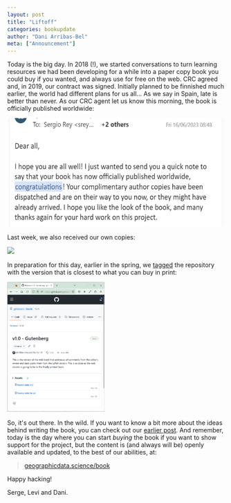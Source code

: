 ```yaml
---
layout: post
title: "Liftoff"
categories: bookupdate
author: "Dani Arribas-Bel"
meta: ["Announcement"]
---
```


Today is the big day. In 2018 (!), we started conversations to turn learning resources we had been developing for a while
into a paper copy book you could buy if you wanted, and always use for free on
the web. CRC agreed and, in 2019, our contract was signed. Initially planned
to be finnished much earlier, the world had different plans for us all...
As we say in Spain, late is better than never. As our CRC agent let us know
this morning, the book is officially published worldwide:

<img src="/assets/fig/congrats.png" height="250">

Last week, we also received our own copies:

<img src="/assets/fig/book.png" height="400">

In preparation for this day, earlier in the spring, we [tagged](https://github.com/gdsbook/book/releases/tag/v1.0) the repository
with the version that is closest to what you can buy in print:

[<img src="/assets/fig/tag.png" height="300">](https://github.com/gdsbook/book/releases/tag/v1.0)

So, it's out there. In the wild. If you want to know a bit more about the
ideas behind writing the book, you can check out our [earlier
post](2019-08-29-project-launch). And remember, today is the day where you can
start *buying* the book if you want to show support for the project, but the
content is (and always will be) openly available and updated, to the best of
our abilities, at:

> [geographicdata.science/book](https://geographicdata.science/book)

Happy hacking!

Serge, Levi and Dani.
